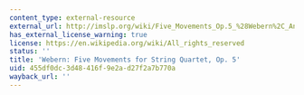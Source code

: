 ```yaml
---
content_type: external-resource
external_url: http://imslp.org/wiki/Five_Movements_Op.5_%28Webern%2C_Anton%29
has_external_license_warning: true
license: https://en.wikipedia.org/wiki/All_rights_reserved
status: ''
title: 'Webern: Five Movements for String Quartet, Op. 5'
uid: 455df0dc-3d48-416f-9e2a-d27f2a7b770a
wayback_url: ''
---
```

